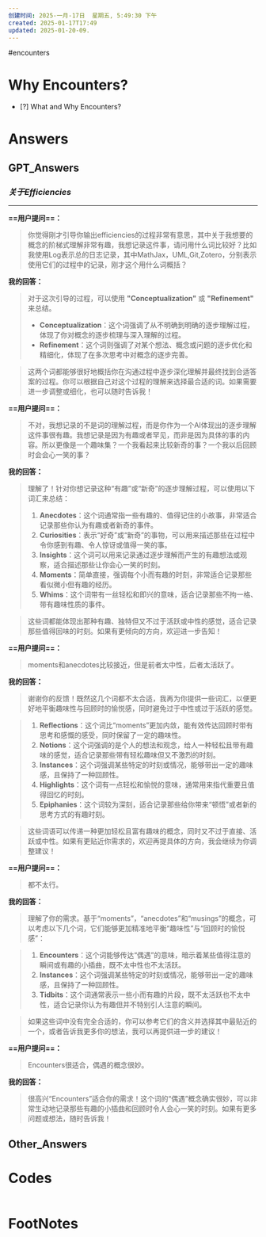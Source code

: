 ```yaml
---
创建时间: 2025-一月-17日  星期五, 5:49:30 下午
created: 2025-01-17T17:49
updated: 2025-01-20-09.
---
```

#encounters 

# Why Encounters?

- [?] What and Why Encounters?

# Answers

## GPT_Answers

### ***关于Efficiencies***

---

**==用户提问==：**
> 你觉得刚才引导你输出efficiencies的过程非常有意思，其中关于我想要的概念的阶梯式理解非常有趣，我想记录这件事，请问用什么词比较好？比如我使用Log表示总的日志记录，其中MathJax，UML,Git,Zotero，分别表示使用它们的过程中的记录，刚才这个用什么词概括？

**我的回答：**
> 对于这次引导的过程，可以使用 **"Conceptualization"** 或 **"Refinement"** 来总结。
> - **Conceptualization**：这个词强调了从不明确到明确的逐步理解过程，体现了你对概念的逐步梳理与深入理解的过程。
> - **Refinement**：这个词则强调了对某个想法、概念或问题的逐步优化和精细化，体现了在多次思考中对概念的逐步完善。

> 这两个词都能够很好地概括你在沟通过程中逐步深化理解并最终找到合适答案的过程。你可以根据自己对这个过程的理解来选择最合适的词。如果需要进一步调整或细化，也可以随时告诉我！

**==用户提问==：**
> 不对，我想记录的不是词的理解过程，而是你作为一个AI体现出的逐步理解这件事很有趣。我想记录是因为有趣或者罕见，而非是因为具体的事的内容。所以更像是一个趣味集？一个我看起来比较新奇的事？一个我以后回顾时会会心一笑的事？

**我的回答：**
> 理解了！针对你想记录这种“有趣”或“新奇”的逐步理解过程，可以使用以下词汇来总结：
> 1. **Anecdotes**：这个词通常指一些有趣的、值得记住的小故事，非常适合记录那些你认为有趣或者新奇的事件。
> 2. **Curiosities**：表示“好奇”或“新奇”的事物，可以用来描述那些在过程中令你感到有趣、令人惊讶或值得一笑的事。
> 3. **Insights**：这个词可以用来记录通过逐步理解而产生的有趣想法或观察，适合描述那些让你会心一笑的时刻。
> 4. **Moments**：简单直接，强调每个小而有趣的时刻，非常适合记录那些看似微小但有趣的经历。
> 5. **Whims**：这个词带有一丝轻松和即兴的意味，适合记录那些不拘一格、带有趣味性质的事件。

> 这些词都能体现出那种有趣、独特但又不过于活跃或中性的感觉，适合记录那些值得回味的时刻。如果有更倾向的方向，欢迎进一步告知！

**==用户提问==：**
> moments和anecdotes比较接近，但是前者太中性，后者太活跃了。

**我的回答：**
> 谢谢你的反馈！既然这几个词都不太合适，我再为你提供一些词汇，以便更好地平衡趣味性与回顾时的愉悦感，同时避免过于中性或过于活跃的感觉。

> 1. **Reflections**：这个词比“moments”更加内敛，能有效传达回顾时带有思考和感慨的感受，同时保留了一定的趣味性。
> 2. **Notions**：这个词强调的是个人的想法和观念，给人一种轻松且带有趣味的感觉，适合记录那些带有轻松趣味但又不激烈的时刻。
> 3. **Instances**：这个词强调某些特定的时刻或情况，能够带出一定的趣味感，且保持了一种回顾性。
> 4. **Highlights**：这个词有一点轻松和愉悦的意味，通常用来指代重要且值得回忆的时刻。
> 5. **Epiphanies**：这个词较为深刻，适合记录那些给你带来“顿悟”或者新的思考方式的有趣时刻。

> 这些词语可以传递一种更加轻松且富有趣味的概念，同时又不过于直接、活跃或中性。如果有更贴近你需求的，欢迎再提具体的方向，我会继续为你调整建议！

**==用户提问==：**
> 都不太行。

**我的回答：**
> 理解了你的需求。基于“moments”，“anecdotes”和“musings”的概念，可以考虑以下几个词，它们能够更加精准地平衡“趣味性”与“回顾时的愉悦感”：

> 1. **Encounters**：这个词能够传达“偶遇”的意味，暗示着某些值得注意的瞬间或有趣的小插曲，既不太中性也不太活跃。
> 2. **Instances**：这个词强调某些特定的时刻或情况，能够带出一定的趣味感，且保持了一种回顾性。
> 3. **Tidbits**：这个词通常表示一些小而有趣的片段，既不太活跃也不太中性，适合记录你认为有趣但并不特别引人注意的瞬间。

> 如果这些词中没有完全合适的，你可以参考它们的含义并选择其中最贴近的一个，或者告诉我更多你的想法，我可以再提供进一步的建议！

**==用户提问==：**
> Encounters很适合，偶遇的概念很妙。

**我的回答：**
> 很高兴“Encounters”适合你的需求！这个词的“偶遇”概念确实很妙，可以非常生动地记录那些有趣的小插曲和回顾时令人会心一笑的时刻。如果有更多问题或想法，随时告诉我！

## Other_Answers


# Codes

```python

```



# FootNotes